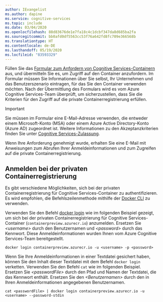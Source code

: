 ```yaml
---
author: IEvangelist
ms.author: dapine
ms.service: cognitive-services
ms.topic: include
ms.date: 03/04/2020
ms.openlocfilehash: 88d83676de1e7fa18c4c1dcbf347da8d685ba2fa
ms.sourcegitcommit: bb0afd0df5563cc53f76a642fd8fc709e366568b
ms.translationtype: HT
ms.contentlocale: de-DE
ms.lasthandoff: 05/19/2020
ms.locfileid: "83593329"
---
```

Füllen Sie das [Formular zum Anfordern von Cognitive Services-Containern](https://aka.ms/cognitivegate) aus, und übermitteln Sie es, um Zugriff auf den Container anzufordern. Im Formular müssen Sie Informationen über Sie selbst, Ihr Unternehmen und das Benutzerszenario eintragen, für das Sie den Container verwenden möchten. Nach der Übermittlung des Formulars wird es vom Azure Cognitive Services-Team überprüft, um sicherzustellen, dass Sie die Kriterien für den Zugriff auf die private Containerregistrierung erfüllen.

> [!IMPORTANT]
> Sie müssen im Formular eine E-Mail-Adresse verwenden, die entweder einem Microsoft-Konto (MSA) oder einem Azure Active Directory-Konto (Azure AD) zugeordnet ist. Weitere Informationen zu den Akzeptanzkriterien finden Sie unter [Cognitive Services-Zulassung](../articles/cognitive-services/cognitive-services-gating-process.md).

Wenn Ihre Anforderung genehmigt wurde, erhalten Sie eine E-Mail mit Anweisungen zum Abrufen Ihrer Anmeldeinformationen und zum Zugreifen auf die private Containerregistrierung.

## <a name="log-in-to-the-private-container-registry"></a>Anmelden bei der privaten Containerregistrierung

Es gibt verschiedene Möglichkeiten, sich bei der privaten Containerregistrierung für Cognitive Services-Container zu authentifizieren. Es wird empfohlen, die Befehlszeilenmethode mithilfe der [Docker CLI](https://docs.docker.com/engine/reference/commandline/cli/) zu verwenden.

Verwenden Sie den Befehl [docker login](https://docs.docker.com/engine/reference/commandline/login/) wie im folgenden Beispiel gezeigt, um sich bei der privaten Containerregistrierung für Cognitive Services-Container (`containerpreview.azurecr.io`) anzumelden. Ersetzen Sie *\<username\>* durch den Benutzernamen und *\<password\>* durch das Kennwort. Diese Anmeldeinformationen wurden Ihnen vom Azure Cognitive Services-Team bereitgestellt.

```
docker login containerpreview.azurecr.io -u <username> -p <password>
```

Wenn Sie Ihre Anmeldeinformationen in einer Textdatei gesichert haben, können Sie den Inhalt dieser Textdatei mit dem Befehl `docker login` verketten. Verwenden Sie den Befehl `cat` wie im folgenden Beispiel. Ersetzen Sie *\<passwordFile\>* durch den Pfad und Namen der Textdatei, die das Kennwort enthält. Ersetzen Sie den *\<Benutzernamen\>* durch den in Ihren Anmeldeinformationen angegebenen Benutzernamen.

```
cat <passwordFile> | docker login containerpreview.azurecr.io -u <username> --password-stdin
```

